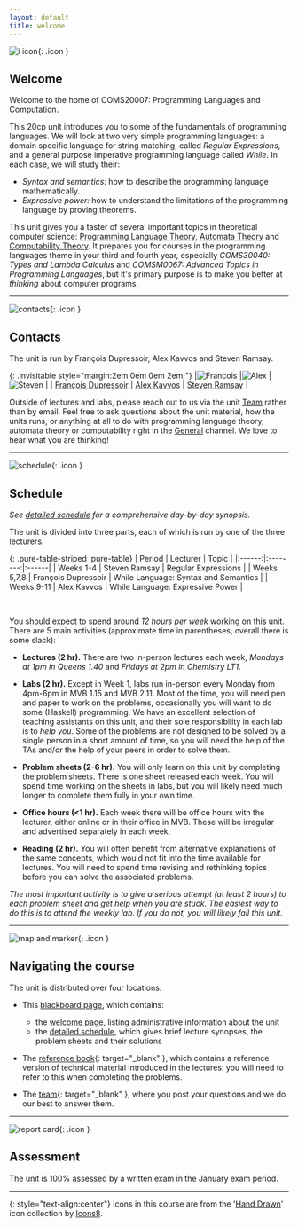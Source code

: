 ```yaml
---
layout: default
title: welcome
---
```


![i icon](assets/icons8-info-100.png){: .icon }
## Welcome

Welcome to the home of COMS20007: Programming Languages and Computation.  

This 20cp unit introduces you to some of the fundamentals of programming languages.  We will look at two very simple programming languages: a domain specific language for string matching, called *Regular Expressions*, and a general purpose imperative programming language called *While*.  In each case, we will study their:
  * *Syntax and semantics:* how to describe the programming language mathematically.
  * *Expressive power:* how to understand the limitations of the programming language by proving theorems.

This unit gives you a taster of several important topics in theoretical computer science: [Programming Language Theory](https://en.wikipedia.org/wiki/Programming_language_theory), [Automata Theory](https://en.wikipedia.org/wiki/Automata_theory) and [Computability Theory](https://en.wikipedia.org/wiki/Computability_theory). It prepares you for courses in the programming languages theme in your third and fourth year, especially *COMS30040: Types and Lambda Calculus* and *COMSM0067: Advanced Topics in Programming Languages*, but it's primary purpose is to make you better at *thinking* about computer programs.

* * *

![contacts](assets/icons8-smartphone-tablet-100.png){: .icon }
## Contacts

The unit is run by François Dupressoir, Alex Kavvos and Steven Ramsay.

{: .invisitable style="margin:2em 0em 0em 2em;"}
|![Francois](Francois.jpg) |![Alex](Alex.jpg) |![Steven](wbc.jpg)  |
| [François Dupressoir][1] | [Alex Kavvos][2] | [Steven Ramsay][3] |

[1]: https://fdupress.net/
[2]: https://www.lambdabetaeta.eu
[3]: https://stersay.github.io

Outside of lectures and labs, please reach out to us via the unit [Team](https://teams.microsoft.com/l/team/19%3aOoahcryL7HkYKC1ssUFxEfR5ooUbe6agPkEf24cdca01%40thread.tacv2/conversations?groupId=db564e64-cca4-4ea6-bf9e-01c8f4aa3622&tenantId=b2e47f30-cd7d-4a4e-a5da-b18cf1a4151b) rather than by email.  Feel free to ask questions about the unit material, how the units runs, or anything at all to do with programming language theory, automata theory or computability right in the [General](https://teams.microsoft.com/l/channel/19%3aOoahcryL7HkYKC1ssUFxEfR5ooUbe6agPkEf24cdca01%40thread.tacv2/General?groupId=db564e64-cca4-4ea6-bf9e-01c8f4aa3622&tenantId=b2e47f30-cd7d-4a4e-a5da-b18cf1a4151b) channel.  We love to hear what you are thinking!


* * *

![schedule](assets/icons8-schedule-100.png){: .icon }
## Schedule

*See [detailed schedule](schedule.html) for a comprehensive day-by-day synopsis.*

The unit is divided into three parts, each of which is run by one of the three lecturers.

{: .pure-table-striped .pure-table}
| Period | Lecturer | Topic |
|:------:|:--------:|:------| 
| Weeks 1-4    | Steven Ramsay | Regular Expressions |
| Weeks 5,7,8  | François Dupressoir | While Language: Syntax and Semantics |
| Weeks 9-11   | Alex Kavvos | While Language: Expressive Power  |

<br/>

You should expect to spend around *12 hours per week* working on this unit.  There are 5 main activities (approximate time in parentheses, overall there is some slack):

  * __Lectures (2 hr).__ There are two in-person lectures each week, *Mondays at 1pm in Queens 1.40* and *Fridays at 2pm in Chemistry LT1*.  

  * __Labs (2 hr).__  Except in Week 1, labs run in-person every Monday from 4pm-6pm in MVB 1.15 and MVB 2.11.  Most of the time, you will need pen and paper to work on the problems, occasionally you will want to do some (Haskell) programming.  We have an excellent selection of teaching assistants on this unit, and their sole responsibility in each lab is to *help you*.  Some of the problems are not designed to be solved by a single person in a short amount of time, so you will need the help of the TAs and/or the help of your peers in order to solve them. 

  * __Problem sheets (2-6 hr).__ You will only learn on this unit by completing the problem sheets.  There is one sheet released each week.  You will spend time working on the sheets in labs, but you will likely need much longer to complete them fully in your own time.

  * __Office hours (<1 hr).__ Each week there will be office hours with the lecturer, either online or in their office in MVB.  These will be irregular and advertised separately in each week.

  * __Reading (2 hr).__  You will often benefit from alternative explanations of the same concepts, which would not fit into the time available for lectures.  You will need to spend time revising and rethinking topics before you can solve the associated problems.

*The most important activity is to give a serious attempt (at least 2 hours) to each problem sheet and get help when you are stuck. The easiest way to do this is to attend the weekly lab.  If you do not, you will likely fail this unit.*

* * *

![map and marker](assets/icons8-map-marker-100.png){: .icon }
## Navigating the course

The unit is distributed over four locations:

* This [blackboard page][bb], which contains:
    - the [welcome page](welcome.html), listing administrative information about the unit
    - the [detailed schedule](schedule.html), which gives brief lecture synopses, the problem sheets and their solutions

* The [reference book][rf]{: target="_blank" }, which contains a reference version of technical material introduced in the lectures: you will need to refer to this when completing the problems.  

* The [team][te]{: target="_blank" }, where you post your questions and we do our best to answer them.

[bb]: https://www.ole.bris.ac.uk/auth-saml/saml/login?apId=_183_1&redirectUrl=https%3A%2F%2Fwww.ole.bris.ac.uk%2Fwebapps%2Fblackboard%2Fexecute%2FcourseMain%3Fcourse_id%3D_247719_1
[rf]: https://uob-coms20007.github.io/reference/
[lc]: https://github.com/uob-coms20007/labcode
[te]: https://teams.microsoft.com/l/team/19%3aOoahcryL7HkYKC1ssUFxEfR5ooUbe6agPkEf24cdca01%40thread.tacv2/conversations?groupId=db564e64-cca4-4ea6-bf9e-01c8f4aa3622&tenantId=b2e47f30-cd7d-4a4e-a5da-b18cf1a4151b

* * *

![report card](assets/icons8-report-card-100.png){: .icon } 
## Assessment

The unit is 100% assessed by a written exam in the January exam period. 

* * *

{: style="text-align:center"}
Icons in this course are from the '[Hand Drawn](https://icons8.com/icons/carbon-copy)' icon collection by [Icons8](https://icons8.com/).